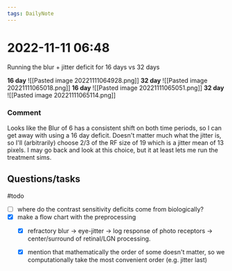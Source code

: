 ```yaml
---
tags: DailyNote 
---
```


# 2022-11-11  06:48


Running the blur + jitter deficit for 16 days vs 32 days

**16 day**
![[Pasted image 20221111064928.png]]
**32 day**
![[Pasted image 20221111065018.png]]
**16 day**
![[Pasted image 20221111065051.png]]
**32 day**
![[Pasted image 20221111065114.png]]
### Comment

Looks like the Blur of 6 has a consistent shift on both time periods, so I can get away with using a 16 day deficit.   Doesn't matter much what the jitter is, so I'll (arbitrarily) choose 2/3 of the RF size of 19 which is a jitter mean of 13 pixels.  I may go back and look at this choice, but it at least lets me run the treatment sims.


## Questions/tasks 

#todo 

- [ ] where do the contrast sensitivity deficits come from biologically?
- [x] make a flow chart with the preprocessing
	- [x] refractory blur -> eye-jitter -> log response of photo receptors -> center/surround of retinal/LGN processing.  
	- [x] mention that mathematically the order of some doesn't matter, so we computationally take the most convenient order (e.g. jitter last)


